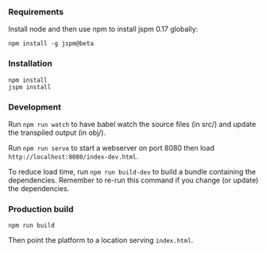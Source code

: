 
### Requirements

Install node and then use npm to install jspm 0.17 globally:

```
npm install -g jspm@beta
```

### Installation

```
npm install
jspm install
```

### Development

Run `npm run watch` to have babel watch the source files (in src/) and
update the transpiled output (in obj/).

Run `npm run serve` to start a webserver on port 8080 then load
`http://localhost:8080/index-dev.html`.

To reduce load time, run `npm run build-dev` to build a bundle
containing the dependencies.
Remember to re-run this command if you change (or update) the
dependencies.

### Production build

```
npm run build
```

Then point the platform to a location serving `index.html`.
